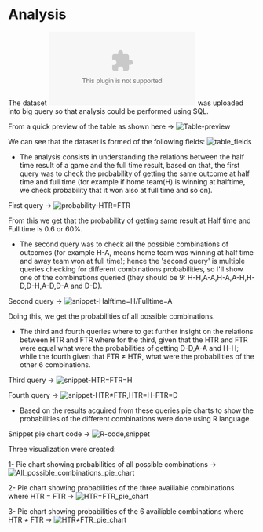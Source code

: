 # Analysis

The dataset ![premier-league-2018/2019](https://gitlab.com/computational1/my_portfolio/-/blob/main/Case%20study:%20Premier%20league%202018-2019/Dataset/files/soccer18-19.csv) was uploaded into big query so that analysis could be performed using SQL.

From a quick preview of the table as shown here -> ![Table-preview](https://gitlab.com/computational1/my_portfolio/-/blob/main/Case%20study:%20Premier%20league%202018-2019/Images/visualizations/preview_table.png)

We can see that the dataset is formed of the following fields: ![table_fields](https://gitlab.com/computational1/my_portfolio/-/blob/main/Case%20study:%20Premier%20league%202018-2019/Images/visualizations/Fields_of_Table.png)

* The analysis consists in understanding the relations between the half time result of a game and the full time result, based on that, the first query was to check the probability of getting the same outcome at half time and full time (for example if home team(H) is winning at halftime, we check probability that it won also at full time and so on).

First query -> ![probability-HTR=FTR](https://gitlab.com/computational1/my_portfolio/-/blob/main/Case%20study:%20Premier%20league%202018-2019/Images/visualizations/prob_FTR_HTR.png)

From this we get that the probability of getting same result at Half time and Full time is 0.6 or 60%.

* The second query was to check all the possible combinations of outcomes (for example H-A, means home team was winning at half time and away team won at full time); hence the 'second query' is multiple queries checking for different combinations probabilities, so I'll show one of the combinations queried (they should be 9: H-H,A-A,H-A,A-H,H-D,D-H,A-D,D-A and D-D).

Second query -> ![snippet-Halftime=H/Fulltime=A](https://gitlab.com/computational1/my_portfolio/-/blob/main/Case%20study:%20Premier%20league%202018-2019/Images/visualizations/HTR_H_FTR_A.png)

Doing this, we get the probabilities of all possible combinations.

* The third and fourth queries where to get further insight on the relations between HTR and FTR where for the third, given that the HTR and FTR were equal what were the probabilities of getting D-D,A-A and H-H; while the fourth given that FTR ≠ HTR, what were the probabilities of the other 6 combinations.

Third query -> ![snippet-HTR=FTR=H](https://gitlab.com/computational1/my_portfolio/-/blob/main/Case%20study:%20Premier%20league%202018-2019/Images/visualizations/HTR_FTR_H.png)

Fourth query -> ![snippet-HTR≠FTR,HTR=H-FTR=D](https://gitlab.com/computational1/my_portfolio/-/blob/main/Case%20study:%20Premier%20league%202018-2019/Images/visualizations/HTR_FTR_HTR_H_FTR_D.png)

* Based on the results acquired from these queries pie charts to show the probabilities of the different combinations were done using R language.

Snippet pie chart code -> ![R-code,snippet](https://gitlab.com/computational1/my_portfolio/-/blob/main/Case%20study:%20Premier%20league%202018-2019/Images/visualizations/Snippet-R-code.png)

Three visualization were created:

1- Pie chart showing probabilities of all possible combinations -> ![All_possible_combinations_pie_chart](https://gitlab.com/computational1/my_portfolio/-/blob/main/Case%20study:%20Premier%20league%202018-2019/Images/visualizations/combinations_of_HTR-FTR.png)

2- Pie chart showing probabilities of the three availiable combinations where HTR = FTR -> ![HTR=FTR_pie_chart](https://gitlab.com/computational1/my_portfolio/-/blob/main/Case%20study:%20Premier%20league%202018-2019/Images/visualizations/FTR_HTR.png)

3- Pie chart showing probabilities of the 6 availiable combinations where HTR ≠ FTR -> ![HTR≠FTR_pie_chart](https://gitlab.com/computational1/my_portfolio/-/blob/main/Case%20study:%20Premier%20league%202018-2019/Images/visualizations/FTR___HTR.png)

